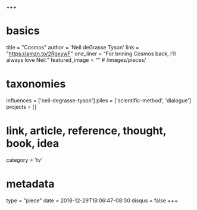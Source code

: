 +++
# basics
title     		 = "Cosmos"
author    		 = 'Neil deGrasse Tyson'
link      		 = "https://amzn.to/2RgxywF"
one_liner 		 = "For brining Cosmos back, I'll always love Neil."
featured_image = "" # /images/pieces/

# taxonomies
influences		 = ['neil-degrasse-tyson']
piles     		 = ['scientific-method', 'dialogue']
projects			 = []

# link, article, reference, thought, book, idea
category  		 = 'tv'

# metadata
type	    		 = "piece"
date      		 = 2018-12-29T18:06:47-08:00
disqus    		 = false
+++

